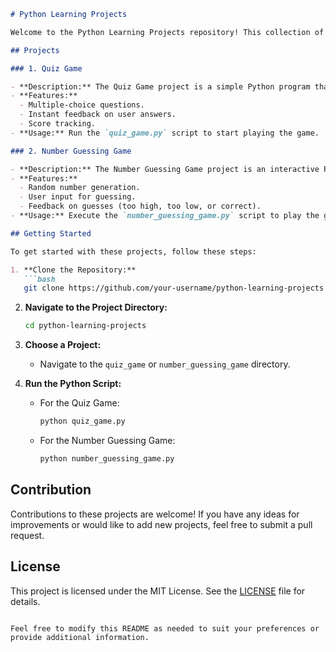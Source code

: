 ```markdown
# Python Learning Projects

Welcome to the Python Learning Projects repository! This collection of projects is designed to help beginners learn Python programming through hands-on practice. Each project focuses on different aspects of Python, offering a fun and interactive way to build programming skills.

## Projects

### 1. Quiz Game

- **Description:** The Quiz Game project is a simple Python program that allows users to participate in a quiz by answering multiple-choice questions.
- **Features:**
  - Multiple-choice questions.
  - Instant feedback on user answers.
  - Score tracking.
- **Usage:** Run the `quiz_game.py` script to start playing the game.

### 2. Number Guessing Game

- **Description:** The Number Guessing Game project is an interactive Python game where users attempt to guess a randomly generated number within a specified range.
- **Features:**
  - Random number generation.
  - User input for guessing.
  - Feedback on guesses (too high, too low, or correct).
- **Usage:** Execute the `number_guessing_game.py` script to play the game.

## Getting Started

To get started with these projects, follow these steps:

1. **Clone the Repository:**
   ```bash
   git clone https://github.com/your-username/python-learning-projects.git
   ```

2. **Navigate to the Project Directory:**
   ```bash
   cd python-learning-projects
   ```

3. **Choose a Project:**
   - Navigate to the `quiz_game` or `number_guessing_game` directory.

4. **Run the Python Script:**
   - For the Quiz Game:
     ```bash
     python quiz_game.py
     ```
   - For the Number Guessing Game:
     ```bash
     python number_guessing_game.py
     ```

## Contribution

Contributions to these projects are welcome! If you have any ideas for improvements or would like to add new projects, feel free to submit a pull request.

## License

This project is licensed under the MIT License. See the [LICENSE](LICENSE) file for details.
```

Feel free to modify this README as needed to suit your preferences or provide additional information.
